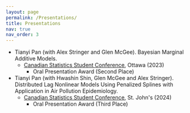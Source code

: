 ```yaml
---
layout: page
permalink: /Presentations/
title: Presentations
nav: true
nav_order: 3
---
```



+ Tianyi Pan (with Alex Stringer and Glen McGee). Bayesian Marginal Additive Models.
    + [Canadian Statistics Student Conference](https://ssc.ca/en/congres/annuel/congres-annuel-ssc-2023-a-ottawa/onzieme-congres-canadien-etudiants-en-statistique), Ottawa (2023)
        + Oral Presentation Award (Second Place)
+ Tianyi Pan (with Hwashin Shin, Glen McGee and Alex Stringer). Distributed Lag Nonlinear Models Using Penalized Splines with Application in Air Pollution Epidemiology.
    + [Canadian Statistics Student Conference](https://ssc.ca/en/meetings/annual/2024-ssc-annual-meeting-st-johns/twelfth-annual-canadian-statistics-student), St. John's (2024)
        + Oral Presentation Award (Third Place)